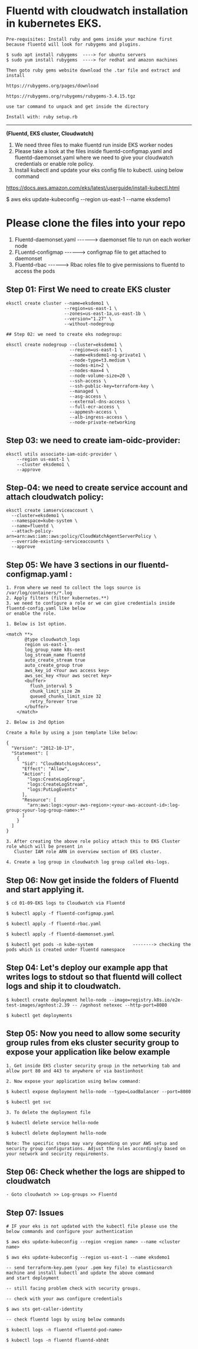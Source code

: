 
# Fluentd with cloudwatch installation in kubernetes EKS.
```
Pre-requisites: Install ruby and gems inside your machine first because fluentd will look for rubygems and plugins.

$ sudo apt install rubygems  ----> for ubuntu servers
$ sudo yum install rubygems  ----> for redhat and amazon machines

Then goto ruby gems website download the .tar file and extract and install

https://rubygems.org/pages/download

https://rubygems.org/rubygems/rubygems-3.4.15.tgz

use tar command to unpack and get inside the directory

Install with: ruby setup.rb
```
-----------------------------------------------------------------------------------------------------------------------------------
**(Fluentd, EKS cluster, Cloudwatch)**

1. We need three files to make fluentd run inside EKS worker nodes
2. Please take a look at the files inside fluentd-configmap.yaml and fluentd-daemonset.yaml 
   where we need to give your cloudwatch credentials or enable role policy.
3. Install kubectl and update your eks config file to kubectl. using below command

https://docs.aws.amazon.com/eks/latest/userguide/install-kubectl.html

$ aws eks update-kubeconfig --region us-east-1 --name eksdemo1

# Please clone the files into your repo

1. Fluentd-daemonset.yaml 	------> daemonset file to run on each worker node
2. FLuentd-configmap		------> configmap file to get attached to daemonset
3. Fluentd-rbac			------> Rbac roles file to give permissions to fluentd to access the pods

## Step 01: First We need to create EKS cluster
```
eksctl create cluster --name=eksdemo1 \
                      --region=us-east-1 \
                      --zones=us-east-1a,us-east-1b \
                      --version="1.27" \
                      --without-nodegroup 

## Step 02: we need to create eks nodegroup:

eksctl create nodegroup --cluster=eksdemo1 \
                        --region=us-east-1 \
                        --name=eksdemo1-ng-private1 \
                        --node-type=t3.medium \
                        --nodes-min=2 \
                        --nodes-max=4 \
                        --node-volume-size=20 \
                        --ssh-access \
                        --ssh-public-key=terraform-key \
                        --managed \
                        --asg-access \
                        --external-dns-access \
                        --full-ecr-access \
                        --appmesh-access \
                        --alb-ingress-access \
                        --node-private-networking    
```
## Step 03: we need to create iam-oidc-provider:
```
eksctl utils associate-iam-oidc-provider \
    --region us-east-1 \
    --cluster eksdemo1 \
    --approve
```
## Step-04: we need to create service account and attach cloudwatch policy:
```
eksctl create iamserviceaccount \
  --cluster=eksdemo1 \
  --namespace=kube-system \
  --name=fluentd \
  --attach-policy-arn=arn:aws:iam::aws:policy/CloudWatchAgentServerPolicy \
  --override-existing-serviceaccounts \
  --approve
```
## Step 05: We have 3 sections in our fluentd-configmap.yaml :
```
1. From where we need to collect the logs source is /var/log/containers/*.log
2. Apply filters (filter kubernetes.**)
3. we need to configure a role or we can give credentials inside fluentd-config.yaml like below
or enable the role.

1. Below is 1st option.

<match **>
       @type cloudwatch_logs
       region us-east-1
       log_group_name k8s-nest
       log_stream_name fluentd
       auto_create_stream true
       auto_create_group true
       aws_key_id <Your aws access key>
       aws_sec_key <Your aws secret key>
       <buffer>
         flush_interval 5
         chunk_limit_size 2m
         queued_chunks_limit_size 32
         retry_forever true
       </buffer>
    </match>

2. Below is 2nd Option

Create a Role by using a json template like below:

{
  "Version": "2012-10-17",
  "Statement": [
    {
      "Sid": "CloudWatchLogsAccess",
      "Effect": "Allow",
      "Action": [
        "logs:CreateLogGroup",
        "logs:CreateLogStream",
        "logs:PutLogEvents"
      ],
      "Resource": [
        "arn:aws:logs:<your-aws-region>:<your-aws-account-id>:log-group:<your-log-group-name>:*"
      ]
    }
  ]
}

3. After creating the above role policy attach this to EKS Cluster role which will be present in
   Cluster IAM role ARN in overview section of EKS cluster.

4. Create a log group in cloudwatch log group called eks-logs.
```
## Step 06: Now get inside the folders of Fluentd and start applying it.
```
$ cd 01-09-EKS logs to Cloudwatch via Fluentd

$ kubectl apply -f fluentd-configmap.yaml

$ kubectl apply -f fluentd-rbac.yaml 

$ kubectl apply -f fluentd-daemonset.yaml

$ kubectl get pods -n kube-system   			--------> checking the pods which is created under fluentd namespace
```
## Step 04: Let's deploy our example app that writes logs to stdout so that fluentd will collect logs and ship it to cloudwatch.
```
$ kubectl create deployment hello-node --image=registry.k8s.io/e2e-test-images/agnhost:2.39 -- /agnhost netexec --http-port=8080

$ kubectl get deployments
```
## Step 05: Now you need to allow some security group rules from eks cluster security group to expose your application like below example
```
1. Get inside EKS cluster security group in the networking tab and allow port 80 and 443 to anywhere or via bastionhost

2. Now expose your application using below command:

$ kubectl expose deployment hello-node --type=LoadBalancer --port=8080

$ kubectl get svc

3. To delete the deployment file 

$ kubectl delete service hello-node

$ kubectl delete deployment hello-node

Note: The specific steps may vary depending on your AWS setup and security group configurations. Adjust the rules accordingly based on your network and security requirements.
```
## Step 06: Check whether the logs are shipped to cloudwatch
```
- Goto cloudwatch >> Log-groups >> Fluentd

```
## Step 07: Issues 
```
# IF your eks is not updated with the kubectl file please use the below commands and configure your authentication

$ aws eks update-kubeconfig --region <region name> --name <cluster name>

$ aws eks update-kubeconfig --region us-east-1 --name eksdemo1

-- send terraform-key.pem (your .pem key file) to elasticsearch machine and install kubectl and update the above command 
and start deployment

-- still facing problem check with security groups.

-- check with your aws configure credentials

$ aws sts get-caller-identity

-- check fluentd logs by using below commands

$ kubectl logs -n fluentd <fluentd-pod-name>

$ kubectl logs -n fluentd fluentd-xbh8t
```












